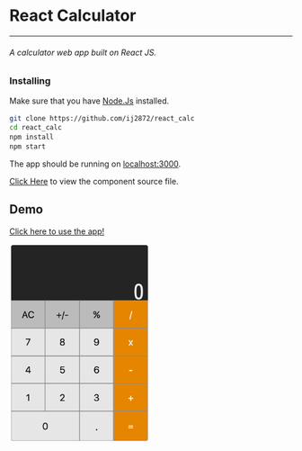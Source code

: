 # React Calculator

---

###### A calculator web app built on React JS.

### Installing

Make sure that you have [Node.Js](http://nodejs.org/) installed.

```sh
git clone https://github.com/ij2872/react_calc
cd react_calc
npm install
npm start
```
The app should be running on [localhost:3000](http://localhost:3000/).


[Click Here](https://github.com/ij2872/react_calc/tree/master/src/components/calc) to view the component source file.

## Demo
[Click here to use the app!](https://ij2872.github.io/web_portf/#/calculator)

<img src="img/calc.png" width="250">
